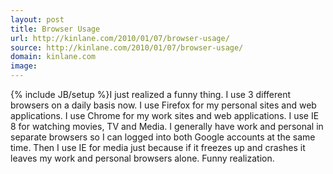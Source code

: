 ```yaml
---
layout: post
title: Browser Usage
url: http://kinlane.com/2010/01/07/browser-usage/
source: http://kinlane.com/2010/01/07/browser-usage/
domain: kinlane.com
image: 
---
```

{% include JB/setup %}I just realized a funny thing. I use 3 different browsers on a daily basis now. I use Firefox for my personal sites and web applications. I use Chrome for my work sites and web applications. I use IE 8 for watching movies, TV and Media. I generally have work and personal in separate browsers so I can logged into both Google accounts at the same time. Then I use IE for media just because if it freezes up and crashes it leaves my work and personal browsers alone. Funny realization.
